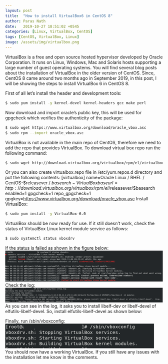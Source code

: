 ```yaml
---
layout: post
title:  "How to install VirtualBox6 in CentOS 8"
author: Paras Nath
date:   2019-10-27 18:51:02 +0545
categories: [Linux, VirtualBox, CentOS]
tags: [CentOS, VirtualBox, Linux]
image: /assets/img/virtualbox.png
---
```

VirtualBox is a free and open source hosted hypervisor developed by Oracle Corporation. It runs on Linux, Windows, Mac and Solaris hosts supporting a large number of guest operating systems. You will find several blog posts about the installation of VirtualBox in the older version of CentOS. <!--more-->Since, CentOS 8 came around two months ago in September 2019, in this post, I will be showing the steps to install VirtualBox 6 in CentOS 8.

First of all let’s install the header and development tools:
```bash
$ sudo yum install -y kernel-devel kernel-headers gcc make perl
```
Now download and import oracle’s public key, this will be used for gpgcheck which verifies the authenticity of the package:
```bash
$ sudo wget https://www.virtualbox.org/download/oracle_vbox.asc
$ sudo rpm --import oracle_vbox.asc
```
VirtualBox is not available in the main repo of CentOS, therefore we need to add the repo that provides VirtualBox. To download virtual box repo run the following command:
```bash
$ sudo wget http://download.virtualbox.org/virtualbox/rpm/el/virtualbox.repo -O /etc/yum.repos.d/virtualbox.repo
```
Or you can also create virtualbox.repo file in /etc/yum.repos.d directory and put the following contents:
[virtualbox]
name=Oracle Linux / RHEL / CentOS-$releasever / $basearch - VirtualBox
baseurl=http://download.virtualbox.org/virtualbox/rpm/el/$releasever/$basearch
enabled=1
gpgcheck=1
repo_gpgcheck=1
gpgkey=https://www.virtualbox.org/download/oracle_vbox.asc
Install VirtualBox:
```bash
$ sudo yum install -y VirtualBox-6.0
```
VirtualBox should be now ready for use. If it still doesn’t work, check the status of VirtualBox Linux kernel module service as follows:
```bash
$ sudo systemctl status vboxdrv
```
If the status is failed as shown in the figure below:  
![VirtualBox status](/blog/assets/img/virtualbox-status.png)    
Check the log:  
![VirtualBox log](/blog/assets/img/virtualbox-log.png)  
As you can see in the log, it asks you to install libelf-dev or libelf-devel of elfutils-libelf-devel. So, install elfutils-libelf-devel as shown below:

Finally, run /sbin/vboxconfig:  
![vboxconfig](/blog/assets/img/vboxconfig.png)  
You should now have a working VirtualBox. If you still have any issues with the installation let me know in the comments.